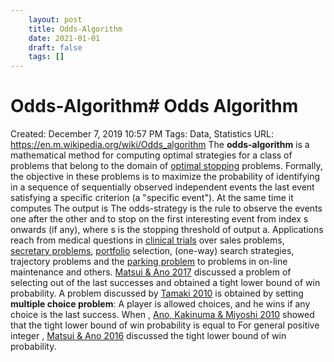 ```yaml
---
 	layout: post
 	title: Odds-Algorithm
 	date: 2021-01-01
 	draft: false
 	tags: []
---
```


# Odds-Algorithm# Odds Algorithm
Created: December 7, 2019 10:57 PM
Tags: Data, Statistics
URL: https://en.m.wikipedia.org/wiki/Odds_algorithm
The **odds-algorithm** is a mathematical method for computing optimal strategies for a class of problems that belong to the domain of [optimal stopping](https://en.m.wikipedia.org/wiki/Optimal_stopping) problems.
Formally, the objective in these problems is to maximize the probability of identifying in a sequence of sequentially observed independent events the last event satisfying a specific criterion (a "specific event").
At the same time it computes
The output is
The odds-strategy is the rule to observe the events one after the other and to stop on the first interesting event from index s onwards (if any), where s is the stopping threshold of output a.
Applications reach from medical questions in [clinical trials](https://en.m.wikipedia.org/wiki/Clinical_trial) over sales problems, [secretary problems](https://en.m.wikipedia.org/wiki/Secretary_problems), [portfolio](https://en.m.wikipedia.org/wiki/Portfolio_(finance)) selection, (one-way) search strategies, trajectory problems and the [parking problem](https://en.m.wikipedia.org/wiki/Parking_problem) to problems in on-line maintenance and others.
[Matsui & Ano 2017](https://en.m.wikipedia.org/wiki/Odds_algorithm) discussed a problem of selecting out of the last successes and obtained a tight lower bound of win probability.
A problem discussed by [Tamaki 2010](https://en.m.wikipedia.org/wiki/Odds_algorithm) is obtained by setting
**multiple choice problem**: A player is allowed choices, and he wins if any choice is the last success.
When , [Ano, Kakinuma & Miyoshi 2010](https://en.m.wikipedia.org/wiki/Odds_algorithm) showed that the tight lower bound of win probability is equal to For general positive integer , [Matsui & Ano 2016](https://en.m.wikipedia.org/wiki/Odds_algorithm) discussed the tight lower bound of win probability.
